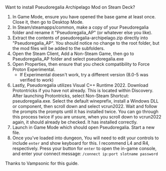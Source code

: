 Want to install Pseudoregalia Archipelago Mod on Steam Deck? 

1. In Game Mode, ensure you have opened the base game at least once. Close it, then go to Desktop Mode.
2. In Steam/steamapps/common, make a copy of your Pseudoregalia folder and rename it "Pseudoregalia_AP" (or whatever else you like).
3. Extract the contents of pseudoregalia-archipelago.zip directly into "Pseudoregalia_AP". You should notice no change to the root folder, but the mod files will be added to the subfolders.
4. Open the Steam Client, Add a Non-Steam Game, then go to Pseudoregalia_AP folder and select pseudoregalia.exe
5. Open Properties, then ensure that you check compatibility to Force Proton Experimental.
   * If Experimental doesn't work, try a different version (8.0-5 was verified to work)
6. Lastly, Pseudoregalia utilizes Visual C++ Runtime 2022. Download Protontricks if you have not already. This is located within Discovery. After launching Protontricks, select Non-Steam Shortcut: pseudoregalia.exe. Select the default wineprefix, install a Windows DLL or component, then scroll down and select vcrun2022. Wait and follow the prompts the prompts until it has installed twice. You can go through this process twice if you are unsure, when you scroll down to vcrun2022 again, it should already be checked. It has installed correctly.
7. Launch in Game Mode which should open Pseudoregalia. Start a new file.
8. Once you've loaded into dungeon, You will need to edit your controls to include `enter` and show keyboard for this. I recommend L4 and R4, respectively. Press your button for `enter` to open the in-game console, and enter your connect message:
`/connect ip:port slotname password`

Thanks to Vampsonic for this guide.